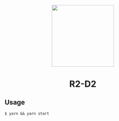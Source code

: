 <p align="center">
  <img src="https://user-images.githubusercontent.com/11808903/30980594-4ac30728-a48a-11e7-915b-552976bf62fd.jpg" width="200"/>
</p>

<h1 align="center">R2-D2</h1>

## Usage

```
$ yarn && yarn start
```

